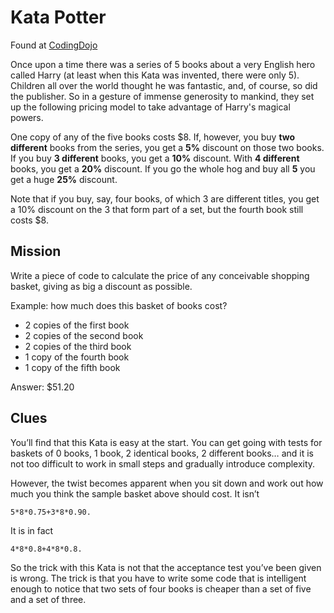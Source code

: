 Kata Potter
==========

Found at [CodingDojo](http://codingdojo.org/cgi-bin/wiki.pl?KataPotter)

Once upon a time there was a series of 5 books about a very English hero
called Harry (at least when this Kata was invented, there were only 5).
Children all over the world thought he was fantastic, and, of course, so did the publisher. 
So in a gesture of immense generosity to mankind, they set up the
following pricing model to take advantage of Harry's magical powers.

One copy of any of the five books costs $8. If, however, you buy **two
different** books from the series, you get a **5%** discount on those two
books. If you buy **3 different** books, you get a **10%** discount. With **4
different** books, you get a **20%** discount. If you go the whole hog and
buy all **5** you get a huge **25%** discount.

Note that if you buy, say, four books, of which 3 are different titles,
you get a 10% discount on the 3 that form part of a set, but the fourth
book still costs $8.


Mission
-------

Write a piece of code to calculate the price of any conceivable shopping basket, 
giving as big a discount as possible.

Example: how much does this basket of books cost?

* 2 copies of the first book
* 2 copies of the second book
* 2 copies of the third book
* 1 copy of the fourth book
* 1 copy of the fifth book

Answer: $51.20

Clues
-----

You’ll find that this Kata is easy at the start. You can get going with
tests for baskets of 0 books, 1 book, 2 identical books, 2 different
books… and it is not too difficult to work in small steps and gradually
introduce complexity.

However, the twist becomes apparent when you sit down and work out how
much you think the sample basket above should cost. It isn’t

    5*8*0.75+3*8*0.90.

It is in fact

    4*8*0.8+4*8*0.8.

So the trick with this Kata is not that the acceptance test you’ve been given
is wrong. The trick is that you have to write some code that is intelligent enough
to notice that two sets of four books is cheaper than a set of five and a set of three.
